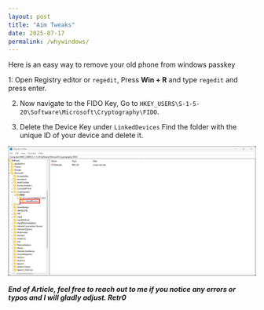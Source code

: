 ```yaml
---
layout: post
title: "Aim Tweaks"
date: 2025-07-17
permalink: /whywindows/
---
```

Here is an easy way to remove your old phone from windows passkey
<!--more-->

1: Open Registry editor or `regedit`, Press **Win + R** and type ```regedit``` and press enter.

2. Now navigate to the FIDO Key, Go to ```HKEY_USERS\S-1-5-20\Software\Microsoft\Cryptography\FIDO```.

3. Delete the Device Key under `LinkedDevices` Find the folder with the unique ID of your device and delete it.
<img align="center" src="/images/passkey/1.png">


##### End of Article, feel free to reach out to me if you notice any errors or typos and I will gladly adjust. Retr0